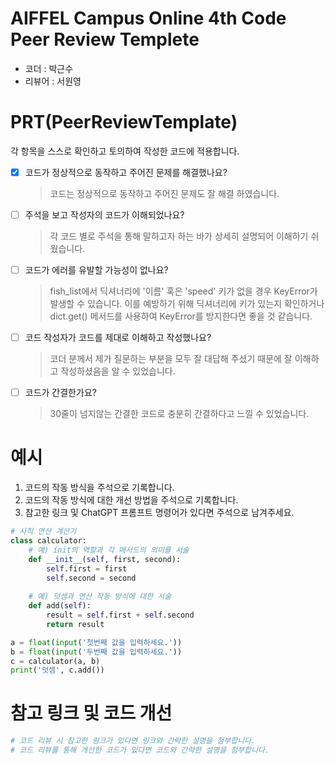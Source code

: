 # AIFFEL Campus Online 4th Code Peer Review Templete
- 코더 : 박근수
- 리뷰어 : 서원영


# PRT(PeerReviewTemplate) 
각 항목을 스스로 확인하고 토의하여 작성한 코드에 적용합니다.

- [X] 코드가 정상적으로 동작하고 주어진 문제를 해결했나요?
  > 코드는 정상적으로 동작하고 주어진 문제도 잘 해결 하였습니다.
- [ ] 주석을 보고 작성자의 코드가 이해되었나요?
  > 각 코드 별로 주석을 통해 말하고자 하는 바가 상세히 설명되어 이해하기 쉬웠습니다.
- [ ] 코드가 에러를 유발할 가능성이 없나요?
  > fish_list에서 딕셔너리에 '이름' 혹은 'speed' 키가 없을 경우 KeyError가 발생할 수 있습니다. 이를 예방하기 위해 딕셔너리에 키가 있는지 확인하거나 dict.get() 메서드를 사용하여 KeyError를 방지한다면 좋을 것 같습니다.
- [ ] 코드 작성자가 코드를 제대로 이해하고 작성했나요?
  > 코더 분께서 제가 질문하는 부분을 모두 잘 대답해 주셨기 때문에 잘 이해하고 작성하셨음을 알 수 있었습니다.
- [ ] 코드가 간결한가요?
  > 30줄이 넘지않는 간결한 코드로 충분히 간결하다고 느낄 수 있었습니다.

# 예시
1. 코드의 작동 방식을 주석으로 기록합니다.
2. 코드의 작동 방식에 대한 개선 방법을 주석으로 기록합니다.
3. 참고한 링크 및 ChatGPT 프롬프트 명령어가 있다면 주석으로 남겨주세요.
```python
# 사칙 연산 계산기
class calculator:
    # 예) init의 역할과 각 매서드의 의미를 서술
    def __init__(self, first, second):
        self.first = first
        self.second = second
    
    # 예) 덧셈과 연산 작동 방식에 대한 서술
    def add(self):
        result = self.first + self.second
        return result

a = float(input('첫번째 값을 입력하세요.')) 
b = float(input('두번째 값을 입력하세요.')) 
c = calculator(a, b)
print('덧셈', c.add()) 
```

# 참고 링크 및 코드 개선
```python
# 코드 리뷰 시 참고한 링크가 있다면 링크와 간략한 설명을 첨부합니다.
# 코드 리뷰를 통해 개선한 코드가 있다면 코드와 간략한 설명을 첨부합니다.
```
